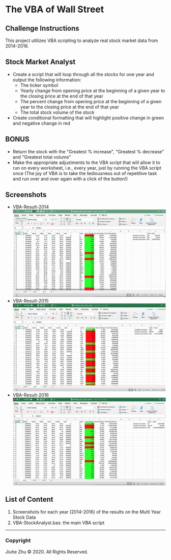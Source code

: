 # The VBA of Wall Street
## Challenge Instructions
This project utilizes VBA scripting to analyze real stock market data from 2014-2016.

## Stock Market Analyst
- Create a script that will loop through all the stocks for one year and output the following information:
  - The ticker symbol
  - Yearly change from opening price at the beginning of a given year to the closing price at the end of that year
  - The percent change from opening price at the beginning of a given year to the closing price at the end of that year
  - The total stock volume of the stock
- Create conditional formatting that will highlight positive change in green and negative change in red

## BONUS
- Return the stock with the "Greatest % increase", "Greatest % decrease" and "Greatest total volume"
- Make the appropriate adjustments to the VBA script that will allow it to run on every worksheet, i.e., every year, just by running the VBA script once (The joy of VBA is to take the tediousness out of repetitive task and run over and over again with a click of the button!)

## Screenshots
- VBA-Result-2014
![2014](https://github.com/Jiuhe2020/VBA-challenge/blob/master/VBA-Result-2014.png)
- VBA-Result-2015
![2015](https://github.com/Jiuhe2020/VBA-challenge/blob/master/VBA-Result-2015.png)
- VBA-Result-2016
![2016](https://github.com/Jiuhe2020/VBA-challenge/blob/master/VBA-Result-2016.png)

## List of Content
1. Screenshots for each year (2014-2016) of the results on the Multi Year Stock Data
2. VBA-StockAnalyst.bas: the main VBA script
---
### Copyright
Jiuhe Zhu © 2020. All Rights Reserved.
